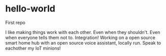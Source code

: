 # hello-world
First repo

I like making things work with each other. Even when they shouldn't. Even when everyone tells them not to. Integration! 
Working on a open source smart home hub with an open source voice assistant, locally run. 
Speak to eachother my IoT minions!
